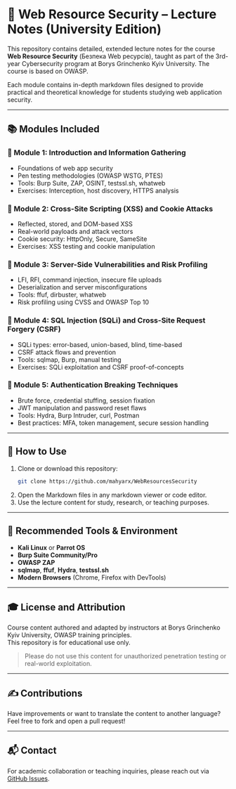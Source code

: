 # 🧠 Web Resource Security – Lecture Notes (University Edition)

This repository contains detailed, extended lecture notes for the course **Web Resource Security** (Безпека Web ресурсів), taught as part of the 3rd-year Cybersecurity program at Borys Grinchenko Kyiv University. The course is based on OWASP.

Each module contains in-depth markdown files designed to provide practical and theoretical knowledge for students studying web application security.

---

## 📚 Modules Included

### 🔹 Module 1: Introduction and Information Gathering
- Foundations of web app security
- Pen testing methodologies (OWASP WSTG, PTES)
- Tools: Burp Suite, ZAP, OSINT, testssl.sh, whatweb
- Exercises: Interception, host discovery, HTTPS analysis

### 🔹 Module 2: Cross-Site Scripting (XSS) and Cookie Attacks
- Reflected, stored, and DOM-based XSS
- Real-world payloads and attack vectors
- Cookie security: HttpOnly, Secure, SameSite
- Exercises: XSS testing and cookie manipulation

### 🔹 Module 3: Server-Side Vulnerabilities and Risk Profiling
- LFI, RFI, command injection, insecure file uploads
- Deserialization and server misconfigurations
- Tools: ffuf, dirbuster, whatweb
- Risk profiling using CVSS and OWASP Top 10

### 🔹 Module 4: SQL Injection (SQLi) and Cross-Site Request Forgery (CSRF)
- SQLi types: error-based, union-based, blind, time-based
- CSRF attack flows and prevention
- Tools: sqlmap, Burp, manual testing
- Exercises: SQLi exploitation and CSRF proof-of-concepts

### 🔹 Module 5: Authentication Breaking Techniques
- Brute force, credential stuffing, session fixation
- JWT manipulation and password reset flaws
- Tools: Hydra, Burp Intruder, curl, Postman
- Best practices: MFA, token management, secure session handling

---

## 🚀 How to Use

1. Clone or download this repository:
   ```bash
   git clone https://github.com/mahyarx/WebResourcesSecurity
   ```
2. Open the Markdown files in any markdown viewer or code editor.
3. Use the lecture content for study, research, or teaching purposes.

---

## 🧪 Recommended Tools & Environment

- **Kali Linux** or **Parrot OS**
- **Burp Suite Community/Pro**
- **OWASP ZAP**
- **sqlmap**, **ffuf**, **Hydra**, **testssl.sh**
- **Modern Browsers** (Chrome, Firefox with DevTools)

---

## 🎓 License and Attribution

Course content authored and adapted by instructors at Borys Grinchenko Kyiv University, OWASP training principles.  
This repository is for educational use only.

> Please do not use this content for unauthorized penetration testing or real-world exploitation.

---

## ✍️ Contributions

Have improvements or want to translate the content to another language?  
Feel free to fork and open a pull request!

---

## 📬 Contact

For academic collaboration or teaching inquiries, please reach out via [GitHub Issues](https://github.com/mahyarx/WebResourcesSecurity/issues).
